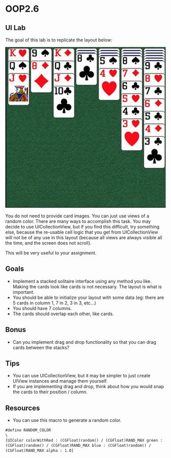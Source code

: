 OOP2.6
============

UI Lab
------------

The goal of this lab is to replicate the layout below:

![solitaire](solitaire.png)

You do not need to provide card images. You can just use views of a random color. 
There are many ways to accomplish this task. You may decide to use UICollectionView, but if you find this difficult, try something else, because the re-usable cell logic that you get from UICollectionView will not be of any use in this layout (because all views are always visible all the time, and the screen does not scroll).

This will be very useful to your assignment.

Goals
------------

- Implement a stacked solitaire interface using any method you like. Making the cards look like cards is not necessary. The layout is what is important. 
- You should be able to initialize your layout with some data (eg: there are 5 cards in column 1, 7 in 2, 3 in 3, etc...)
- You should have 7 columns.
- The cards should overlap each other, like cards.

Bonus
-----------

- Can you implement drag and drop functionality so that you can drag cards between the stacks?

Tips
------------

- You can use UICollectionView, but it may be simpler to just create UIView instances and manage them yourself.
- If you are implementing drag and drop, think about how you would snap the cards to their position / column.

Resources
-------------

- You can use this macro to generate a random color.
```objc
#define RANDOM_COLOR                                                           \
[UIColor colorWithRed : (CGFloat)random() / (CGFloat)RAND_MAX green : (CGFloat)random() / (CGFloat)RAND_MAX blue : (CGFloat)random() / (CGFloat)RAND_MAX alpha : 1.0]
```

